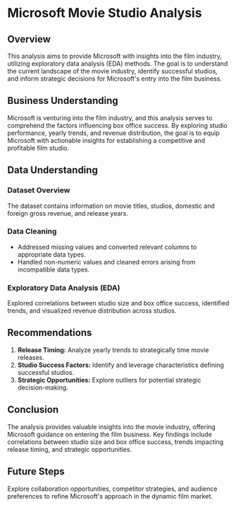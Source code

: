 # Microsoft Movie Studio Analysis

## Overview

This analysis aims to provide Microsoft with insights into the film industry, utilizing exploratory data analysis (EDA) methods. The goal is to understand the current landscape of the movie industry, identify successful studios, and inform strategic decisions for Microsoft's entry into the film business.

## Business Understanding

Microsoft is venturing into the film industry, and this analysis serves to comprehend the factors influencing box office success. By exploring studio performance, yearly trends, and revenue distribution, the goal is to equip Microsoft with actionable insights for establishing a competitive and profitable film studio.

## Data Understanding

### Dataset Overview

The dataset contains information on movie titles, studios, domestic and foreign gross revenue, and release years.

### Data Cleaning

- Addressed missing values and converted relevant columns to appropriate data types.
- Handled non-numeric values and cleaned errors arising from incompatible data types.

### Exploratory Data Analysis (EDA)

Explored correlations between studio size and box office success, identified trends, and visualized revenue distribution across studios.

## Recommendations

1. **Release Timing:** Analyze yearly trends to strategically time movie releases.
2. **Studio Success Factors:** Identify and leverage characteristics defining successful studios.
3. **Strategic Opportunities:** Explore outliers for potential strategic decision-making.

## Conclusion

The analysis provides valuable insights into the movie industry, offering Microsoft guidance on entering the film business. Key findings include correlations between studio size and box office success, trends impacting release timing, and strategic opportunities.

## Future Steps

Explore collaboration opportunities, competitor strategies, and audience preferences to refine Microsoft's approach in the dynamic film market.


